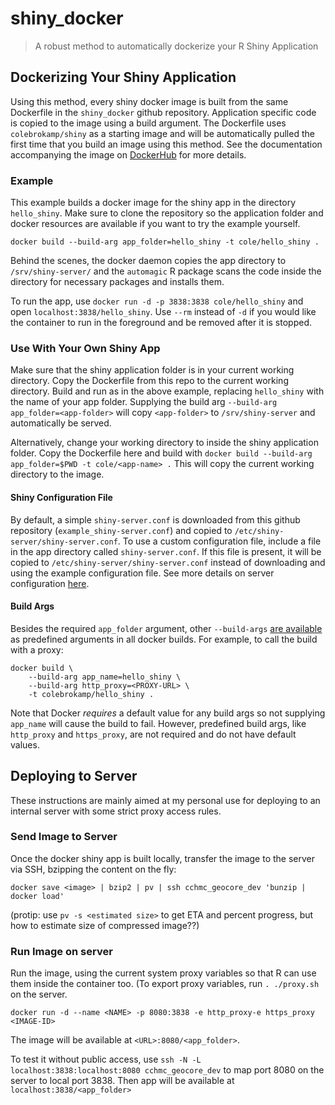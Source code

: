 # shiny_docker

> A robust method to automatically dockerize your R Shiny Application

## Dockerizing Your Shiny Application

Using this method, every shiny docker image is built from the same Dockerfile in the `shiny_docker` github repository. Application specific code is copied to the image using a build argument. The Dockerfile uses `colebrokamp/shiny` as a starting image and will be automatically pulled the first time that you build an image using this method. See the documentation accompanying the image on [DockerHub](https://hub.docker.com/r/colebrokamp/shiny/) for more details.

### Example

This example builds a docker image for the shiny app in the directory `hello_shiny`. Make sure to clone the repository so the application folder and docker resources are available if you want to try the example yourself.

```
docker build --build-arg app_folder=hello_shiny -t cole/hello_shiny .
```

Behind the scenes, the docker daemon copies the app directory to `/srv/shiny-server/` and the `automagic` R package scans the code inside the directory for necessary packages and installs them.

To run the app, use `docker run -d -p 3838:3838 cole/hello_shiny` and open `localhost:3838/hello_shiny`. Use `--rm` instead of `-d` if you would like the container to run in the foreground and be removed after it is stopped.

### Use With Your Own Shiny App

Make sure that the shiny application folder is in your current working directory. Copy the Dockerfile from this repo to the current working directory.  Build and run as in the above example, replacing `hello_shiny` with the name of your app folder. Supplying the build arg `--build-arg app_folder=<app-folder>` will copy `<app-folder>` to `/srv/shiny-server` and automatically be served.

Alternatively, change your working directory to inside the shiny application folder. Copy the Dockerfile here and build with `docker build --build-arg app_folder=$PWD -t cole/<app-name> .` This will copy the current working directory to the image.

#### Shiny Configuration File

By default, a simple `shiny-server.conf` is downloaded from this github repository (`example_shiny-server.conf`) and copied to `/etc/shiny-server/shiny-server.conf`. To use a custom configuration file, include a file in the app directory called `shiny-server.conf`. If this file is present, it will be copied to `/etc/shiny-server/shiny-server.conf` instead of downloading and using the example configuration file. See more details on server configuration [here](http://docs.rstudio.com/shiny-server/#server-management).

#### Build Args

Besides the required `app_folder` argument, other `--build-args` [are available](https://docs.docker.com/engine/reference/builder/#/arg) as predefined arguments in all docker builds. For example, to call the build with a proxy:

```
docker build \
    --build-arg app_name=hello_shiny \
    --build-arg http_proxy=<PROXY-URL> \
    -t colebrokamp/hello_shiny .
```

Note that Docker *requires* a default value for any build args so not supplying `app_name` will cause the build to fail. However, predefined build args, like `http_proxy` and `https_proxy`, are not required and do not have default values.

## Deploying to Server

These instructions are mainly aimed at my personal use for deploying to an internal server with some strict proxy access rules.

### Send Image to Server

Once the docker shiny app is built locally, transfer the image to the server via SSH, bzipping the content on the fly:

`docker save <image> | bzip2 | pv | ssh cchmc_geocore_dev 'bunzip | docker load'`

(protip: use `pv -s <estimated size>` to get ETA and percent progress, but how to estimate size of compressed image??)

### Run Image on server

Run the image, using the current system proxy variables so that R can use them inside the container too. (To export proxy variables, run `. ./proxy.sh` on the server.

`docker run -d --name <NAME> -p 8080:3838 -e http_proxy-e https_proxy <IMAGE-ID>`

The image will be available at `<URL>:8080/<app_folder>`. 

To test it without public access, use `ssh -N -L localhost:3838:localhost:8080 cchmc_geocore_dev` to map port 8080 on the server to local port 3838. Then app will be available at `localhost:3838/<app_folder>`
